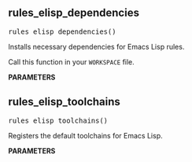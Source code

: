<!-- Generated with Stardoc: http://skydoc.bazel.build -->

<a name="#rules_elisp_dependencies"></a>

## rules_elisp_dependencies

<pre>
rules_elisp_dependencies()
</pre>

Installs necessary dependencies for Emacs Lisp rules.

Call this function in your `WORKSPACE` file.

**PARAMETERS**



<a name="#rules_elisp_toolchains"></a>

## rules_elisp_toolchains

<pre>
rules_elisp_toolchains()
</pre>

Registers the default toolchains for Emacs Lisp.

**PARAMETERS**



